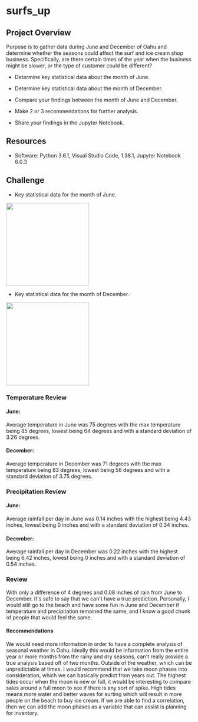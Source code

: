 # surfs_up
## Project Overview
Purpose is to gather data during June and December of Oahu and determine whether the seasons could affect the surf and ice cream shop business. Specifically, are there certain times of the year when the business might be slower, or the type of customer could be different?

- Determine key statistical data about the month of June.

- Determine key statistical data about the month of December.

- Compare your findings between the month of June and December.

- Make 2 or 3 recommendations for further analysis.

- Share your findings in the Jupyter Notebook.


## Resources
- Software: Python 3.6.1, Visual Studio Code, 1.38.1, Jupyter Notebook 6.0.3
## Challenge
-   Key statistical data for the month of June.
<img src="https://github.com/vrod237/surfs_up/blob/master/june.png" width="225">

-   Key statistical data for the month of December.
<img src="https://github.com/vrod237/surfs_up/blob/master/dec.png" width="225">

### Temperature Review
#### June: 
Average temperature in June was 75 degrees with the max temperature being 85 degrees, lowest being 64 degrees and with a standard deviation of 3.26 degrees.

#### December: 
Average temperature in December was 71 degrees with the max temperature being 83 degrees, lowest being 56 degrees and with a standard deviation of 3.75 degrees.

### Precipitation Review
#### June: 
Average rainfall per day in June was 0.14 inches with the highest being 4.43 inches, lowest being 0 inches and with a standard deviation of 0.34 inches.

#### December: 
Average rainfall per day in December was 0.22 inches with the highest being 6.42 inches, lowest being 0 inches and with a standard deviation of 0.54 inches.

### Review
With only a difference of 4 degrees and 0.08 inches of rain from June to December. It's safe to say that we can't have a true prediction. Personally, I would still go to the beach and have some fun in June and December if temperature and precipitation remained the same, and I know a good chunk of people that would feel the same. 

#### Recommendations
We would need more information in order to have a complete analysis of seasonal weather in Oahu. Ideally this would be information from the entire year or more months from the rainy and dry seasons, can't really provide a true analysis based off of two months. Outside of the weather, which can be unpredictable at times. I would recommend that we take moon phases into consideration, which we can basically predict from years out. The highest tides occur when the moon is new or full, it would be interesting to compare sales around a full moon to see if there is any sort of spike. High tides means more water and better waves for surting which will result in more people on the beach to buy ice cream. If we are able to find a correlation, then we can add the moon phases as a variable that can assist is planning for inventory. 
